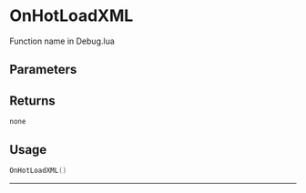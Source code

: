 # OnHotLoadXML

Function name in Debug.lua

## Parameters

## Returns

`none`

## Usage

```lua
OnHotLoadXML()
```

---
